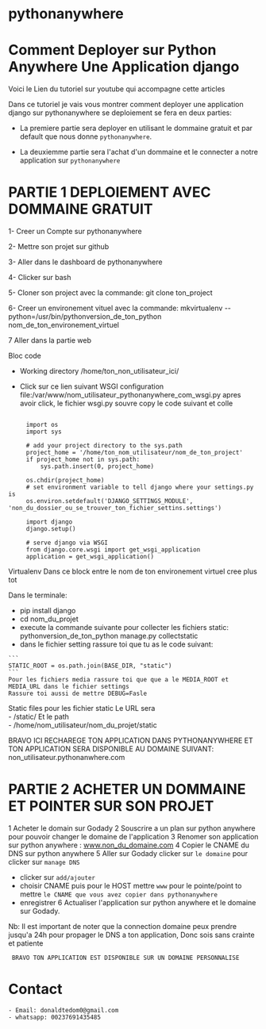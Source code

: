 # pythonanywhere

# Comment Deployer sur Python Anywhere Une Application django

Voici le Lien du tutoriel sur youtube qui accompagne cette articles

Dans ce tutoriel je vais vous montrer comment deployer une application django sur pythonanywhere se deploiement se fera en deux parties:

 - La premiere partie sera deployer en utilisant le dommaine gratuit et par default que nous donne `pythonanywhere`.
 
 - La deuxiemme partie sera l'achat d'un dommaine et le connecter a notre application sur `pythonanywhere`
 
# PARTIE 1 DEPLOIEMENT AVEC DOMMAINE GRATUIT
  
  1- Creer un Compte sur pythonanywhere
  
  2- Mettre son projet sur github
  
  3- Aller dans le dashboard de pythonanywhere
  
  4- Clicker sur bash
  
  5- Cloner son project avec la commande: git clone ton_project
  
  6- Creer un environement vituel avec la commande: mkvirtualenv --python=/usr/bin/pythonversion_de_ton_python nom_de_ton_environement_virtuel
  
  7 Aller dans la partie web
  
   Bloc code
   - Working directory
    /home/ton_non_utilisateur_ici/

- Click sur ce lien suivant
  WSGI configuration file:/var/www/nom_utilisateur_pythonanywhere_com_wsgi.py
  apres avoir click, le fichier wsgi.py souvre copy le code suivant et colle
  
 ```

      import os
      import sys

      # add your project directory to the sys.path
      project_home = '/home/ton_nom_utilisateur/nom_de_ton_project'
      if project_home not in sys.path:
          sys.path.insert(0, project_home)

      os.chdir(project_home)
      # set environment variable to tell django where your settings.py is
      os.environ.setdefault('DJANGO_SETTINGS_MODULE', 'non_du_dossier_ou_se_trouver_ton_fichier_settins.settings')

      import django
      django.setup()

      # serve django via WSGI
      from django.core.wsgi import get_wsgi_application
      application = get_wsgi_application()

 ```
 
 Virtualenv
  Dans ce block 
  entre le nom de ton environement virtuel cree plus tot

Dans le terminale:
   - pip install django
   - cd nom_du_projet
   - execute la commande suivante pour collecter les fichiers static:  pythonversion_de_ton_python manage.py collectstatic
   -  dans le fichier setting rassure toi que tu as le code suivant:
  
    ```
    STATIC_ROOT = os.path.join(BASE_DIR, "static")
    ```
    Pour les fichiers media rassure toi que que a le MEDIA_ROOT et MEDIA_URL dans le fichier settings
    Rassure toi aussi de mettre DEBUG=Fasle

Static files
   pour les fichier static
      Le URL sera	
         - /static/	
      Et le path  
        - /home/nom_utilisateur/nom_du_projet/static  




  BRAVO ICI RECHAREGE TON APPLICATION DANS PYTHONANYWHERE ET TON APPLICATION SERA DISPONIBLE AU DOMAINE SUIVANT: non_utilisateur.pythonanwhere.com

    

 

# PARTIE 2 ACHETER UN DOMMAINE ET POINTER SUR SON PROJET

 1 Acheter le domain sur Godady
 2 Souscrire a un plan sur python anywhere pour pouvoir changer le domaine de l'application
 3 Renomer son application sur python anywhere : www.non_du_domaine.com
 4 Copier le CNAME du DNS sur python anywhere
 5 Aller sur Godady clicker sur `le domaine` pour clicker sur `manage DNS`
   - clicker sur `add/ajouter`
   - choisir CNAME puis pour le HOST mettre `www` pour le pointe/point to mettre `le CNAME que vous avez copier dans pythonanywhere` 
   - enregistrer
 6 Actualiser l'application sur python anywhere et le domaine sur Godady.
 
 Nb: Il est important de noter que la connection domaine peux prendre jusqu'a 24h pour propager le DNS a ton application, Donc sois sans crainte et patiente
 
 
     BRAVO TON APPLICATION EST DISPONIBLE SUR UN DOMAINE PERSONNALISE
     
  # Contact
  
    - Email: donaldtedom0@gmail.com
    - whatsapp: 00237691435485
  
    
 
 
    
